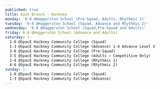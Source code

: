 ```yaml
---
published: true
title: East Branch - Hackney
monday: '6-8 @Haggerston School (Pre-Squad, Adults, Rhythmic 1)'
tuesday: '6-8 @Haggerston School (Squad, Advance and Rhythmic 2)'
wednesday: '6-8 @Haggerston School (Squad,Pre-Squad and Adults)'
friday: 6-8 @Haggerston School (Advance and Adults)
saturday: |-
  1-6 @SpacE Hackney Community College (Squad)
  1-3 @SpacE Hackney Community College (Advance) 1-4 Advance Level 3
  3-6 @SpacE Hackney Community College (Pre-Squad)
  3-5 @SpacE Hackney Community College (Adults – Competitive Only)
  2-4 @SpacE Hackney Community College (Rhythmic 1)
  4-6 @SpacE Hackney Community College (Rhythmic 2)
sunday: |-
  1-6 @SpacE Hackney Community College (Squad)
  1-3 @SpacE Hackney Community College (Advance)
---
```


